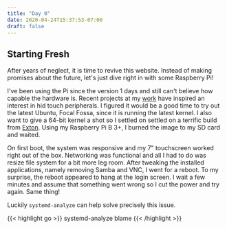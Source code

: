 ```yaml
---
title: "Day 0"
date: 2020-04-24T15:37:53-07:00
draft: false
---
```


## Starting Fresh

After years of neglect, it is time to revive this website. Instead of making promises about the future, let's just
dive right in with some Raspberry Pi!

I've been using the Pi since the version 1 days and still can't believe how capable the hardware is. Recent projects
at my [work](https://pyramidacceptors.com) have inspired an interest in hid touch peripherals.  I figured
it would be a good time to try out the latest Ubuntu, Focal Fossa, since it is running the latest kernel. I also want to
give a 64-bit kernel a shot so I settled on settled on a terrific build from [Exton](http://raspex.exton.se/). Using
my Raspberry Pi B 3+, I burned the image to my SD card and waited.

On first boot, the system was responsive and my 7" touchscreen worked right out of the box. Networking was functional and
all I had to do was resize file system for a bit more leg room. After tweaking the installed applications, namely removing
Samba and VNC, I went for a reboot. To my surprise, the reboot appeared to hang at the login screen. I wait a few minutes
and assume that something went wrong so I cut the power and try again. Same thing!

Luckily `systemd-analyze` can help solve precisely this issue.

{{< highlight go >}} systemd-analyze blame {{< /highlight >}}